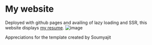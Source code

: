 # My website 

Deployed with github pages and availing of lazy loading and SSR, this website displays [my resume](https://kevinsingpurwala.com/). 
![image](https://github.com/user-attachments/assets/8209b9b9-a480-4020-b0b1-5c2a42eda9ef)


Appreciations for the template created by Soumyajit
